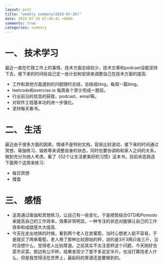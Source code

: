```yaml
---
layout: post
title: "weekly summary(2015-07-26)"
date: 2015-07-26 07:44:41 +0800
comments: true
categories: summary
---
```

# 一、 技术学习
最近一直在忙碌工作上的事情，技术方面总结较少，技术文章和podcast没能坚持下去，接下来的时间给自己定一些计划和安排来调整自己在技术方面的提高:  

* 工作和其他方面遇到的问题随时总结，总结成blog，每周一篇blog。
* leetcode和exercise.io 每周各个至少完成一题目。
* 行业前沿的信息的获取，podcast、email等。
* 对软件工程基本功的进一步强化。
* 坚持每天看书。

# 二、 生活
最近由于很多方面的因素，情绪不是特别文档，容易比较波动，接下来的时间通过冥想、瑜伽练习、锻炼等来调整自身的状态，同时也要协调和和家人之间的关系，做到充分为他人考虑。看了《52个让生活更美好的习惯》这本书，目前状态挑选下面两个这周来练习:  

* 每日冥想
* 慢食

# 三、 感悟  

* 这周通过瑜伽和冥想练习，让自己有一些变化，于是顺势结合GTD和Pomodo来提高自己的工作效率，效果非常明显。一种专注的状态对能够让自己的工作效率和成就感大大提高.
* 今天在走出地铁的时候，看到两个老人在卖葡萄，当时心想老人挺不容易，于是就买了两串葡萄，老人用了那种比较原始的秤，说的是3斤3两只收三斤，当时没想什么，觉得老人比较厚道。之前其实不太注意秤这个问题，今天刚好去菜市买菜，那边有公平秤，结果发现少了差不多足足半斤。也没打算找老人什么，但是我觉得活在世界上，最起码的厚道还是要做到的。

